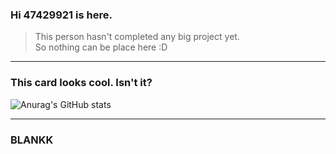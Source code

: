 ### Hi 47429921 is here.
>This person hasn't completed any big project yet.  
>So nothing can be place here :D  

***

### This card looks cool. Isn't it?  
![Anurag's GitHub stats](https://github-readme-stats.vercel.app/api?username=47429921&show_icons=true&theme=dark)

***

### BLANKK
